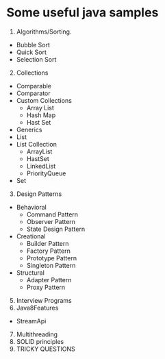 # Some useful java samples

1. Algorithms/Sorting.
+ Bubble Sort
+ Quick Sort
+ Selection Sort
2. Collections
+ Comparable
+ Comparator
+ Custom Collections
  - Array List
  - Hash Map
  - Hast Set
+ Generics
+ List
+ List Collection
  - ArrayList
  - HastSet
  - LinkedList
  - PriorityQueue
+ Set
3. Design Patterns
+ Behavioral
  - Command Pattern
  - Observer Pattern
  - State Design Pattern
+ Creational
  - Builder Pattern
  - Factory Pattern
  - Prototype Pattern
  - Singleton Pattern
+ Structural
  - Adapter Pattern
  - Proxy Pattern
5. Interview Programs
6. Java8Features
  - StreamApi
7. Multithreading
8. SOLID principles
9. TRICKY QUESTIONS
